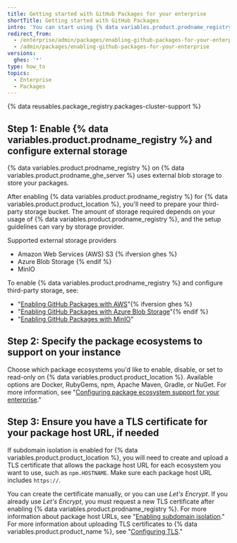 ```yaml
---
title: Getting started with GitHub Packages for your enterprise
shortTitle: Getting started with GitHub Packages
intro: 'You can start using {% data variables.product.prodname_registry %} on {% data variables.product.product_location %} by enabling the feature, configuring third-party storage, configuring the ecosystems you want to support, and updating your TLS certificate.'
redirect_from:
  - /enterprise/admin/packages/enabling-github-packages-for-your-enterprise
  - /admin/packages/enabling-github-packages-for-your-enterprise
versions:
  ghes: '*'
type: how_to
topics:
  - Enterprise
  - Packages
---
```



{% data reusables.package_registry.packages-cluster-support %}

## Step 1: Enable {% data variables.product.prodname_registry %} and configure external storage

{% data variables.product.prodname_registry %} on {% data variables.product.prodname_ghe_server %} uses external blob storage to store your packages.

After enabling {% data variables.product.prodname_registry %} for {% data variables.product.product_location %}, you'll need to prepare your third-party storage bucket. The amount of storage required depends on your usage of {% data variables.product.prodname_registry %}, and the setup guidelines can vary by storage provider.

Supported external storage providers
- Amazon Web Services (AWS) S3 {% ifversion ghes %}
- Azure Blob Storage {% endif %}
- MinIO

To enable {% data variables.product.prodname_registry %} and configure third-party storage, see:
  - "[Enabling GitHub Packages with AWS](/admin/packages/enabling-github-packages-with-aws)"{% ifversion ghes %}
  - "[Enabling GitHub Packages with Azure Blob Storage](/admin/packages/enabling-github-packages-with-azure-blob-storage)"{% endif %}
  - "[Enabling GitHub Packages with MinIO](/admin/packages/enabling-github-packages-with-minio)"

## Step 2: Specify the package ecosystems to support on your instance

Choose which package ecosystems you'd like to enable, disable, or set to read-only on {% data variables.product.product_location %}. Available options are Docker, RubyGems, npm, Apache Maven, Gradle, or NuGet.  For more information, see "[Configuring package ecosystem support for your enterprise](/enterprise/admin/packages/configuring-package-ecosystem-support-for-your-enterprise)."

## Step 3: Ensure you have a TLS certificate for your package host URL, if needed

If subdomain isolation is enabled for {% data variables.product.product_location %}, you will need to create and upload a TLS certificate that allows the package host URL for each ecosystem you want to use, such as `npm.HOSTNAME`. Make sure each package host URL includes `https://`.

  You can create the certificate manually, or you can use _Let's Encrypt_. If you already use _Let's Encrypt_, you must request a new TLS certificate after enabling {% data variables.product.prodname_registry %}. For more information about package host URLs, see "[Enabling subdomain isolation](/enterprise/admin/configuration/enabling-subdomain-isolation)." For more information about uploading TLS certificates to {% data variables.product.product_name %}, see "[Configuring TLS](/enterprise/admin/configuration/configuring-tls)."
